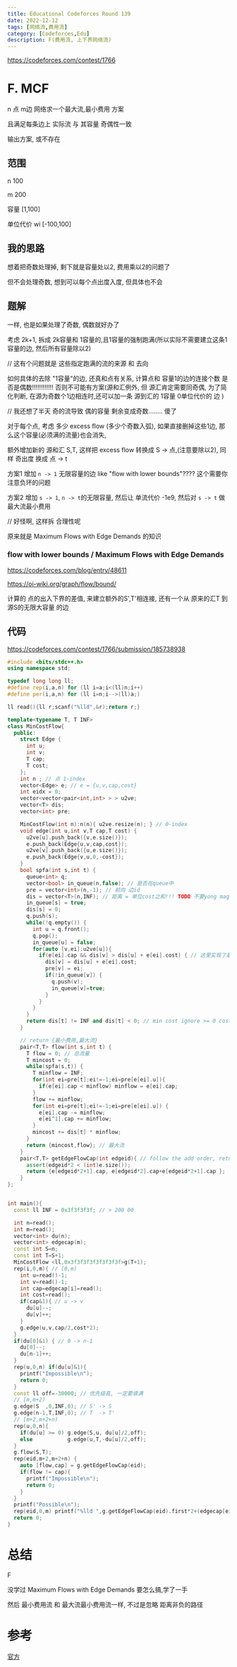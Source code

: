 ```yaml
---
title: Educational Codeforces Round 139
date: 2022-12-12
tags: [网络流,费用流]
category: [Codeforces,Edu]
description: F(费用流, 上下界网络流)
---
```


https://codeforces.com/contest/1766

# F. MCF

n 点 m边 网络求一个最大流,最小费用 方案

且满足每条边上 实际流 与 其容量 奇偶性一致

输出方案, 或不存在

## 范围

n 100

m 200

容量 [1,100]

单位代价 wi [-100,100]

## 我的思路

想着把奇数处理掉, 剩下就是容量处以2, 费用乘以2的问题了

但不会处理奇数, 想到可以每个点出度入度, 但具体也不会

<!--more-->

## 题解

一样, 也是如果处理了奇数, 偶数就好办了

考虑 2k+1, 拆成 2k容量和 1容量的,且1容量的强制跑满(所以实际不需要建立这条1容量的边, 然后所有容量除以2)

// 这有个问题就是 这些指定跑满的流的来源 和 去向

如何具体的去除 "1容量"的边, 还真和点有关系, 计算点和 容量1的边的连接个数 是否是偶数!!!!!!!!!!!! 否则不可能有方案(源和汇例外, 但 源汇肯定需要同奇偶, 为了简化判断, 在源为奇数个1边相连时,还可以加一条 源到汇的 1容量 0单位代价的 边 )

// 我还想了半天 奇的流导致 偶的容量 剩余变成奇数........ 傻了

对于每个点, 考虑 多少 excess flow (多少个奇数入弧), 如果直接删掉这些1边, 那么这个容量(必须满的流量)也会消失,

额外增加新的 源和汇 S,T, 这样把 excess flow 转换成 S -> 点,(注意要除以2), 同样 奇出度 换成 点 -> t

方案1 增加 `n -> 1` 无限容量的边 like "flow with lower bounds"???? 这个需要你注意负环的问题

方案2 增加 `s -> 1`, `n -> t`的无限容量, 然后让 单流代价 -1e9, 然后对 `s -> t` 做 最大流最小费用

// 好怪啊, 这样拆 合理性呢

原来就是 Maximum Flows with Edge Demands 的知识

### flow with lower bounds / Maximum Flows with Edge Demands

https://codeforces.com/blog/entry/48611

https://oi-wiki.org/graph/flow/bound/

计算的 点的出入下界的差值, 来建立额外的S',T'相连接, 还有一个从 原来的汇T 到 源S的无限大容量 的边

## 代码

https://codeforces.com/contest/1766/submission/185738938

```cpp
#include <bits/stdc++.h>
using namespace std;

typedef long long ll;
#define rep(i,a,n) for (ll i=a;i<(ll)n;i++)
#define per(i,a,n) for (ll i=n;i-->(ll)a;)

ll read(){ll r;scanf("%lld",&r);return r;}

template<typename T, T INF>
class MinCostFlow{
  public:
    struct Edge {
      int u;
      int v;
      T cap;
      T cost;
    };
    int n ; // 点 1-index
    vector<Edge> e; // e = {u,v,cap,cost}
    int eidx = 0;
    vector<vector<pair<int,int> > > u2ve;
    vector<T> dis;
    vector<int> pre;

    MinCostFlow(int n):n(n){ u2ve.resize(n); } // 0-index
    void edge(int u,int v,T cap,T cost) {
      u2ve[u].push_back({v,e.size()});
      e.push_back(Edge{u,v,cap,cost});
      u2ve[v].push_back({u,e.size()});
      e.push_back(Edge{v,u,0,-cost});
    }
    bool spfa(int s,int t) {
      queue<int> q;
      vector<bool> in_queue(n,false); // 是否在queue中
      pre = vector<int>(n,-1); // 前向 边id
      dis = vector<T>(n,INF); // 距离 = 单位cost之和!!! TODO 不要yong magic number, 增加一个变量记录
      in_queue[s] = true;
      dis[s] = 0;
      q.push(s);
      while(!q.empty()) {
        int u = q.front();
        q.pop();
        in_queue[u] = false;
        for(auto [v,ei]:u2ve[u]){
          if(e[ei].cap && dis[v] > dis[u] + e[ei].cost) { // 这里实现了最小, 不能有负环
            dis[v] = dis[u] + e[ei].cost;
            pre[v] = ei;
            if(!in_queue[v]) {
              q.push(v);
              in_queue[v]=true;
            }
          }
        }
      }
      return dis[t] != INF and dis[t] < 0; // min cost ignore >= 0 cost
    }

    // return {最小费用,最大流}
    pair<T,T> flow(int s,int t) {
      T flow = 0; // 总流量
      T mincost = 0;
      while(spfa(s,t)) {
        T minflow = INF;
        for(int ei=pre[t];ei!=-1;ei=pre[e[ei].u]){
          if(e[ei].cap < minflow) minflow = e[ei].cap;
        }
        flow += minflow;
        for(int ei=pre[t];ei!=-1;ei=pre[e[ei].u]) {
          e[ei].cap -= minflow;
          e[ei^1].cap += minflow;
        }
        mincost += dis[t] * minflow;
      }
      return {mincost,flow}; // 最大流
    }
    pair<T,T> getEdgeFlowCap(int edgeid){ // follow the add order, return {flow, cap}
      assert(edgeid*2 < (int)e.size());
      return {e[edgeid*2+1].cap, e[edgeid*2].cap+e[edgeid*2+1].cap };
    }
};


int main(){
  const ll INF = 0x3f3f3f3f; // > 200 00

  int n=read();
  int m=read();
  vector<int> du(n);
  vector<int> edgecap(m);
  const int S=n;
  const int T=S+1;
  MinCostFlow <ll,0x3f3f3f3f3f3f3f3f>g(T+1);
  rep(i,0,m){ // [0,m)
    int u=read()-1;
    int v=read()-1;
    int cap=edgecap[i]=read();
    int cost=read();
    if(cap&1){ // u -> v
      du[u]--;
      du[v]++;
    }
    g.edge(u,v,cap/2,cost*2);
  }
  if(du[0]&1) { // 0 -> n-1
    du[0]--;
    du[n-1]++;
  }
  rep(u,0,n) if(du[u]&1){
    printf("Impossible\n");
    return 0;
  }
  const ll off=-30000; // 优先级高, 一定要填满
  // [m,m+2)
  g.edge(S  ,0,INF,0); // S' -> S
  g.edge(n-1,T,INF,0); // T  -> T'
  // [m+2,m+2+n)
  rep(u,0,n){
    if(du[u] >= 0) g.edge(S,u, du[u]/2,off);
    else           g.edge(u,T,-du[u]/2,off);
  }
  g.flow(S,T);
  rep(eid,m+2,m+2+n) {
    auto [flow,cap] = g.getEdgeFlowCap(eid);
    if(flow != cap){
      printf("Impossible\n");
      return 0;
    }
  }
  printf("Possible\n");
  rep(eid,0,m) printf("%lld ",g.getEdgeFlowCap(eid).first*2+(edgecap[eid]&1));
  return 0;
}
```

# 总结

F

没学过 Maximum Flows with Edge Demands 要怎么搞,学了一手

然后 最小费用流 和 最大流最小费用流一样, 不过是忽略 距离非负的路径


# 参考

[官方](https://codeforces.com/blog/entry/110066)

